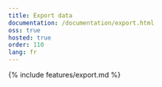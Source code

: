 ```yaml
---
title: Export data
documentation: /documentation/export.html
oss: true
hosted: true
order: 110
lang: fr
---
```


{% include features/export.md %}
